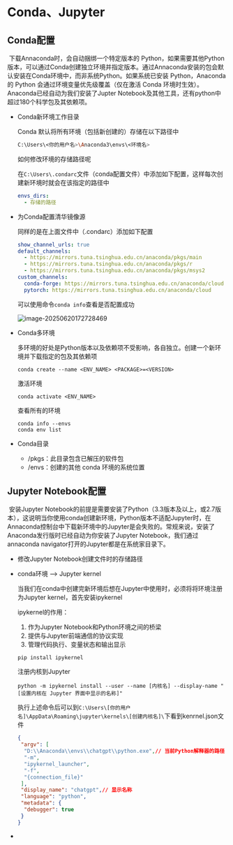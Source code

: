 # Conda、Jupyter

## Conda配置	

​	下载Annaconda时，会自动捆绑一个特定版本的 Python，如果需要其他Python版本，可以通过Conda创建独立环境并指定版本。通过Annaconda安装的包会默认安装在Conda环境中，而非系统Python。如果系统已安装 Python，Anaconda 的 Python 会通过环境变量优先级覆盖（仅在激活 Conda 环境时生效）。Anaconda已经自动为我们安装了Jupter Notebook及其他工具，还有python中超过180个科学包及其依赖项。

- Conda新环境工作目录

  Conda 默认将所有环境（包括新创建的）存储在以下路径中

  ```bash
  C:\Users\<你的用户名>\Anaconda3\envs\<环境名>
  ```

  如何修改环境的存储路径呢

  在`C:\Users\.condarc`文件（conda配置文件）中添加如下配置，这样每次创建新环境时就会在该指定的路径中

  ```yaml
  envs_dirs:
    - 存储的路径
  ```

- 为Conda配置清华镜像源

  同样的是在上面文件中（.condarc）添加如下配置

  ```yaml
  show_channel_urls: true
  default_channels:
    - https://mirrors.tuna.tsinghua.edu.cn/anaconda/pkgs/main
    - https://mirrors.tuna.tsinghua.edu.cn/anaconda/pkgs/r
    - https://mirrors.tuna.tsinghua.edu.cn/anaconda/pkgs/msys2
  custom_channels:
    conda-forge: https://mirrors.tuna.tsinghua.edu.cn/anaconda/cloud
    pytorch: https://mirrors.tuna.tsinghua.edu.cn/anaconda/cloud
  ```

  可以使用命令`conda info`查看是否配置成功

  ![image-20250620172728469](C:\Users\17726\AppData\Roaming\Typora\typora-user-images\image-20250620172728469.png)

- Conda多环境

  多环境的好处是Python版本以及依赖项不受影响，各自独立。创建一个新环境并下载指定的包及其依赖项

  ```shell
  conda create --name <ENV_NAME> <PACKAGE>=<VERSION>
  ```

  激活环境

  ```shell
  conda activate <ENV_NAME>
  ```

  查看所有的环境

  ```shell
  conda info --envs
  conda env list
  ```

- Conda目录

  - /pkgs：此目录包含已解压的软件包
  - /envs：创建的其他 conda 环境的系统位置

## Jupyter Notebook配置

​	安装Jupyter Notebook的前提是需要安装了Python（3.3版本及以上，或2.7版本），这说明当你使用conda创建新环境，Python版本不适配Jupyter时，在Annaconda控制台中下载新环境中的Jupyter是会失败的。常规来说，安装了Anaconda发行版时已经自动为你安装了Jupyter Notebook，我们通过annaconda navigator打开的Jupyter都是在系统家目录下。

- 修改Jupyter Notebook创建文件时的存储路径

  

- conda环境 --> Jupyter kernel

  当我们在conda中创建完新环境后想在Jupyter中使用时，必须将将环境注册为Jupyter kernel，首先安装ipykernel

  ipykernel的作用：

  1. 作为Jupyter Notebook和Python环境之间的桥梁
  1. 提供与Jupyter前端通信的协议实现
  1. 管理代码执行、变量状态和输出显示

  ```shell
  pip install ipykernel
  ```

  注册内核到Jupyter

  ```shell
  python -m ipykernel install --user --name [内核名] --display-name "[设置内核在 Jupyter 界面中显示的名称]"
  ```

  执行上述命令后可以到`C:\Users\[你的用户名]\AppData\Roaming\jupyter\kernels\[创建内核名]\`下看到kenrnel.json文件

  ```json
  {
   "argv": [
    "D:\\Anaconda\\envs\\chatgpt\\python.exe",// 当前Python解释器的路径
    "-m",
    "ipykernel_launcher",
    "-f",
    "{connection_file}"
   ],
   "display_name": "chatgpt",// 显示名称
   "language": "python",
   "metadata": {
    "debugger": true
   }
  }
  ```


- 
